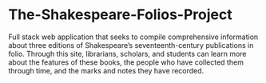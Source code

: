 # The-Shakespeare-Folios-Project
Full stack web application that seeks to compile comprehensive information about three editions of Shakespeare’s seventeenth-century publications in folio. Through this site, librarians, scholars, and students can learn more about the features of these books, the people who have collected them through time, and the marks and notes they have recorded.
